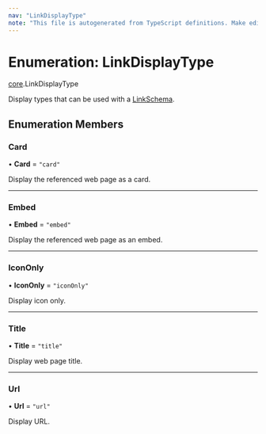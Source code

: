 ```yaml
---
nav: "LinkDisplayType"
note: "This file is autogenerated from TypeScript definitions. Make edits to the comments in the TypeScript file and then run `make docs` to regenerate this file."
---
```

# Enumeration: LinkDisplayType

[core](../modules/core.md).LinkDisplayType

Display types that can be used with a [LinkSchema](../interfaces/core.LinkSchema.md).

## Enumeration Members

### Card

• **Card** = ``"card"``

Display the referenced web page as a card.

___

### Embed

• **Embed** = ``"embed"``

Display the referenced web page as an embed.

___

### IconOnly

• **IconOnly** = ``"iconOnly"``

Display icon only.

___

### Title

• **Title** = ``"title"``

Display web page title.

___

### Url

• **Url** = ``"url"``

Display URL.
